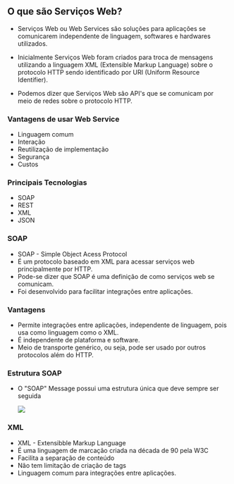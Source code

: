 ## O que são Serviços Web?



- Serviços Web ou Web Services são soluções para aplicações se comunicarem independente de linguagem, softwares e hardwares utilizados.

- Inicialmente Serviços Web foram criados para troca de mensagens utilizando a linguagem XML (Extensible Markup Language) sobre o protocolo HTTP sendo identificado por URI (Uniform Resource Identifier).

- Podemos dizer que Serviços Web são API's que se comunicam por meio de redes sobre o protocolo HTTP.

  

### Vantagens de usar Web Service

- Linguagem comum
- Interação
- Reutilização de implementação
- Segurança
- Custos



### Principais Tecnologias

- SOAP
- REST
- XML
- JSON



### SOAP

- SOAP - Simple Object Acess Protocol
- É um protocolo baseado em XML para acessar serviços web principalmente por HTTP.
- Pode-se dizer que SOAP é uma definição de como serviços web se comunicam.
- Foi desenvolvido para facilitar integrações entre aplicações.



### Vantagens 

- Permite integrações entre aplicações, independente de linguagem, pois usa como linguagem como o XML.
- É independente de plataforma e software.
- Meio de transporte genérico, ou seja, pode ser usado por outros protocolos além do HTTP.



### Estrutura SOAP

- O "SOAP" Message possui uma estrutura única que deve sempre ser seguida 

  ![](C:\Users\Jenny\Documents\Projetos\decola-dev-avanade\fundamentos-arquitetura\web-services\img\estrutura-soap.png)

### XML

- XML - Extensibble Markup Language
- É uma linguagem de marcação criada na década de 90 pela W3C
- Facilita a separação de conteúdo
- Não tem limitação de criação de tags
- Linguagem comum para integrações entre aplicações.



### 